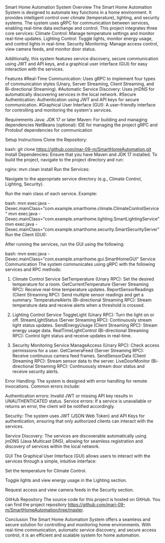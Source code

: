 Smart Home Automation System
Overview
The Smart Home Automation System is designed to automate key functions in a home environment. It provides intelligent control over climate (temperature), lighting, and security systems. The system uses gRPC for communication between services, enabling real-time data exchange and control.
This project integrates three core services:
Climate Control: Manage temperature settings and monitor real-time updates.
Lighting Control: Toggle lights, monitor energy usage, and control lights in real-time.
Security Monitoring: Manage access control, view camera feeds, and monitor door status.

Additionally, this system features service discovery, secure communication using JWT and API keys, and a graphical user interface (GUI) for easy interaction with the services.

Features
#Real-Time Communication: Uses gRPC to implement four types of communication styles (Unary, Server Streaming, Client Streaming, and Bi-directional Streaming).
#Automatic Service Discovery: Uses jmDNS for automatically discovering services in the local network.
#Secure Authentication: Authentication using JWT and API keys for secure communication.
#Graphical User Interface (GUI): A user-friendly interface for controlling and monitoring the system's services.

Requirements
Java: JDK 17 or later
Maven: For building and managing dependencies
NetBeans (optional): IDE for managing the project
gRPC and Protobuf dependencies for communication

Setup Instructions
Clone the Repository:

bash:
git clone https://github.com/mar-09-m/SmartHomeAutomation.git
Install Dependencies: Ensure that you have Maven and JDK 17 installed. To build the project, navigate to the project directory and run:

nginx:
mvn clean install
Run the Services:

Navigate to the appropriate service directory (e.g., Climate Control, Lighting, Security).

Run the main class of each service. Example:

bash:
mvn exec:java -Dexec.mainClass="com.example.smarthome.climate.ClimateControlService"
mvn exec:java -Dexec.mainClass="com.example.smarthome.lighting.SmartLightingService"
mvn exec:java -Dexec.mainClass="com.example.smarthome.security.SmartSecurityServer"
Run the Client (GUI):

After running the services, run the GUI using the following:

bash:
mvn exec:java -Dexec.mainClass="com.example.smarthome.gui.SmartHomeGUI"
Service Communication
The system communicates using gRPC with the following services and RPC methods:

1. Climate Control Service
SetTemperature (Unary RPC): Set the desired temperature for a room.
GetCurrentTemperature (Server Streaming RPC): Receive real-time temperature updates.
ReportSensorReadings (Client Streaming RPC): Send multiple sensor readings and get a summary.
TemperatureAlerts (Bi-directional Streaming RPC): Stream temperature data and receive alerts when a threshold is crossed.

2. Lighting Control Service
ToggleLight (Unary RPC): Turn the light on or off.
StreamLightStatus (Server Streaming RPC): Continuously stream light status updates.
SendEnergyUsage (Client Streaming RPC): Stream energy usage data.
RealTimeLightControl (Bi-directional Streaming RPC): Control light status and receive updates in real-time.

3. Security Monitoring Service
ManageAccess (Unary RPC): Check access permissions for a user.
GetCameraFeed (Server Streaming RPC): Receive continuous camera feed frames.
SendSensorData (Client Streaming RPC): Stream sensor data to the server.
LiveDoorMonitor (Bi-directional Streaming RPC): Continuously stream door status and receive security alerts.

Error Handling:
The system is designed with error handling for remote invocations. Common errors include:

Authentication errors: Invalid JWT or missing API key results in UNAUTHENTICATED status.
Service errors: If a service is unavailable or returns an error, the client will be notified accordingly.

Security:
The system uses JWT (JSON Web Token) and API Keys for authentication, ensuring that only authorized clients can interact with the services.

Service Discovery:
The services are discoverable automatically using jmDNS (Java Multicast DNS), allowing for seamless registration and discovery of services within the local network.

GUI
The Graphical User Interface (GUI) allows users to interact with the services through a simple, intuitive interface:

Set the temperature for Climate Control.

Toggle lights and view energy usage in the Lighting section.

Request access and view camera feeds in the Security section.

GitHub Repository
The source code for this project is hosted on GitHub. You can find the project repository https://github.com/mari-09-m/SmartHomeAutomation/tree/master.

Conclusion
The Smart Home Automation System offers a seamless and secure solution for controlling and monitoring home environments. With real-time communication, automatic service discovery, and secure access control, it is an efficient and scalable system for home automation.
